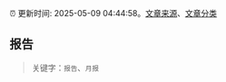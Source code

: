 :alarm_clock: 更新时间: 2025-05-09 04:44:58。[文章来源](/README.md)、[文章分类](/TAGS.md)

## 报告


> 关键字：`报告`、`月报`



